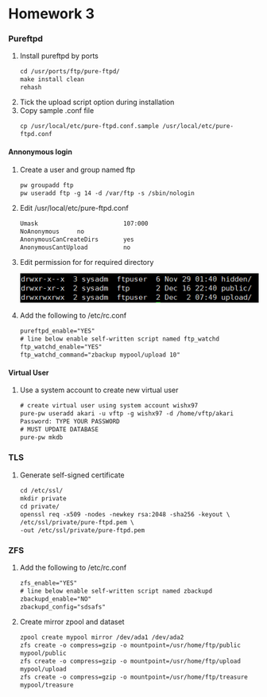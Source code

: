 # Homework 3
### Pureftpd
1. Install pureftpd by ports
    ```shell
    cd /usr/ports/ftp/pure-ftpd/
    make install clean
    rehash
    ```
2. Tick the upload script option during installation
3. Copy sample .conf file
    ```shell
    cp /usr/local/etc/pure-ftpd.conf.sample /usr/local/etc/pure-ftpd.conf
    ```
#### Annonymous login
1. Create a user and group named ftp
    ```shell
    pw groupadd ftp
    pw useradd ftp -g 14 -d /var/ftp -s /sbin/nologin
    ```
2. Edit /usr/local/etc/pure-ftpd.conf
    ```shell
    Umask                        107:000
    NoAnonymous     no
    AnonymousCanCreateDirs       yes
    AnonymousCantUpload          no
    ```
3. Edit permission for for required directory

    ![Directory permission](/images/Homework3/permission.png)

4. Add the following to /etc/rc.conf
    ```shell
    pureftpd_enable="YES"
    # line below enable self-written script named ftp_watchd
    ftp_watchd_enable="YES"
    ftp_watchd_command="zbackup mypool/upload 10"
    ```
#### Virtual User
1. Use a system account to create new virtual user
    ```shell
    # create virtual user using system account wishx97
    pure-pw useradd akari -u vftp -g wishx97 -d /home/vftp/akari
    Password: TYPE YOUR PASSWORD
    # MUST UPDATE DATABASE
    pure-pw mkdb
    ```
### TLS
1. Generate self-signed certificate
    ```ssl
    cd /etc/ssl/
    mkdir private
    cd private/
    openssl req -x509 -nodes -newkey rsa:2048 -sha256 -keyout \
    /etc/ssl/private/pure-ftpd.pem \
    -out /etc/ssl/private/pure-ftpd.pem
    ```
### ZFS
1. Add the following to /etc/rc.conf
    ```shell
    zfs_enable="YES"
    # line below enable self-written script named zbackupd
    zbackupd_enable="NO"
    zbackupd_config="sdsafs"
    ```
2. Create mirror zpool and dataset
    ```shell
    zpool create mypool mirror /dev/ada1 /dev/ada2
    zfs create -o compress=gzip -o mountpoint=/usr/home/ftp/public mypool/public
    zfs create -o compress=gzip -o mountpoint=/usr/home/ftp/upload mypool/upload
    zfs create -o compress=gzip -o mountpoint=/usr/home/ftp/treasure mypool/treasure
    ```

